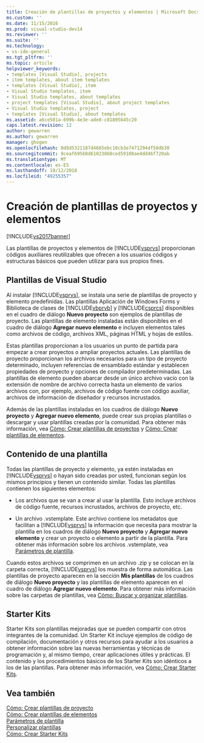 ```yaml
---
title: Creación de plantillas de proyectos y elementos | Microsoft Docs
ms.custom: ''
ms.date: 11/15/2016
ms.prod: visual-studio-dev14
ms.reviewer: ''
ms.suite: ''
ms.technology:
- vs-ide-general
ms.tgt_pltfrm: ''
ms.topic: article
helpviewer_keywords:
- templates [Visual Studio], projects
- item templates, about item templates
- templates [Visual Studio], item
- Visual Studio templates, item
- Visual Studio templates, about templates
- project templates [Visual Studio], about project templates
- Visual Studio templates, project
- templates [Visual Studio], about templates
ms.assetid: a6ce501a-699b-4e3e-ade8-c81895645c20
caps.latest.revision: 12
author: gewarren
ms.author: gewarren
manager: ghogen
ms.openlocfilehash: 0d8d5321187d4665ebc10cb3e7471294df50db30
ms.sourcegitcommit: 9ceaf69568d61023868ced59108ae4dd46f720ab
ms.translationtype: MT
ms.contentlocale: es-ES
ms.lasthandoff: 10/12/2018
ms.locfileid: "49255357"
---
```

# <a name="creating-project-and-item-templates"></a>Creación de plantillas de proyectos y elementos
[!INCLUDE[vs2017banner](../includes/vs2017banner.md)]

Las plantillas de proyectos y elementos de [!INCLUDE[vsprvs](../includes/vsprvs-md.md)] proporcionan códigos auxiliares reutilizables que ofrecen a los usuarios códigos y estructuras básicos que pueden utilizar para sus propios fines.  
  
## <a name="visual-studio-templates"></a>Plantillas de Visual Studio  
 Al instalar [!INCLUDE[vsprvs](../includes/vsprvs-md.md)], se instala una serie de plantillas de proyecto y elemento predefinidas. Las plantillas Aplicación de Windows Forms y Biblioteca de clases de [!INCLUDE[vbprvb](../includes/vbprvb-md.md)] y [!INCLUDE[csprcs](../includes/csprcs-md.md)] disponibles en el cuadro de diálogo **Nuevo proyecto** son ejemplos de plantillas de proyecto. Las plantillas de elemento instaladas están disponibles en el cuadro de diálogo **Agregar nuevo elemento** e incluyen elementos tales como archivos de código, archivos XML, páginas HTML y hojas de estilos.  
  
 Estas plantillas proporcionan a los usuarios un punto de partida para empezar a crear proyectos o ampliar proyectos actuales. Las plantillas de proyecto proporcionan los archivos necesarios para un tipo de proyecto determinado, incluyen referencias de ensamblado estándar y establecen propiedades de proyecto y opciones de compilador predeterminadas. Las plantillas de elemento pueden abarcar desde un único archivo vacío con la extensión de nombre de archivo correcta hasta un elemento de varios archivos con, por ejemplo, archivos de código fuente con código auxiliar, archivos de información de diseñador y recursos incrustados.  
  
 Además de las plantillas instaladas en los cuadros de diálogo **Nuevo proyecto** y **Agregar nuevo elemento**, puede crear sus propias plantillas o descargar y usar plantillas creadas por la comunidad. Para obtener más información, vea [Cómo: Crear plantillas de proyectos](../ide/how-to-create-project-templates.md) y [Cómo: Crear plantillas de elementos](../ide/how-to-create-item-templates.md).  
  
## <a name="contents-of-a-template"></a>Contenido de una plantilla  
 Todas las plantillas de proyecto y elemento, ya estén instaladas en [!INCLUDE[vsprvs](../includes/vsprvs-md.md)] o hayan sido creadas por usted, funcionan según los mismos principios y tienen un contenido similar. Todas las plantillas contienen los siguientes elementos:  
  
-   Los archivos que se van a crear al usar la plantilla. Esto incluye archivos de código fuente, recursos incrustados, archivos de proyecto, etc.  
  
-   Un archivo .vstemplate. Este archivo contiene los metadatos que facilitan a [!INCLUDE[vsprvs](../includes/vsprvs-md.md)] la información que necesita para mostrar la plantilla en los cuadros de diálogo **Nuevo proyecto** y **Agregar nuevo elemento** y crear un proyecto o elemento a partir de la plantilla. Para obtener más información sobre los archivos .vstemplate, vea [Parámetros de plantilla](../ide/template-parameters.md).  
  
 Cuando estos archivos se comprimen en un archivo .zip y se colocan en la carpeta correcta, [!INCLUDE[vsprvs](../includes/vsprvs-md.md)] los muestra de forma automática. Las plantillas de proyecto aparecen en la sección **Mis plantillas** de los cuadros de diálogo **Nuevo proyecto** y las plantillas de elemento aparecen en el cuadro de diálogo **Agregar nuevo elemento**. Para obtener más información sobre las carpetas de plantillas, vea [Cómo: Buscar y organizar plantillas](../ide/how-to-locate-and-organize-project-and-item-templates.md).  
  
## <a name="starter-kits"></a>Starter Kits  
 Starter Kits son plantillas mejoradas que se pueden compartir con otros integrantes de la comunidad. Un Starter Kit incluye ejemplos de código de compilación, documentación y otros recursos para ayudar a los usuarios a obtener información sobre las nuevas herramientas y técnicas de programación y, al mismo tiempo, crear aplicaciones útiles y prácticas. El contenido y los procedimientos básicos de los Starter Kits son idénticos a los de las plantillas. Para obtener más información, vea [Cómo: Crear Starter Kits](../ide/how-to-create-starter-kits.md).  
  
## <a name="see-also"></a>Vea también  
 [Cómo: Crear plantillas de proyecto](../ide/how-to-create-project-templates.md)   
 [Cómo: Crear plantillas de elementos](../ide/how-to-create-item-templates.md)   
 [Parámetros de plantilla](../ide/template-parameters.md)   
 [Personalizar plantillas](../ide/customizing-project-and-item-templates.md)   
 [Cómo: Crear Starter Kits](../ide/how-to-create-starter-kits.md)



